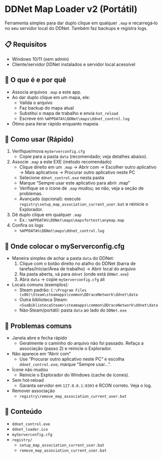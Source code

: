 # DDNet Map Loader v2 (Portátil)

Ferramenta simples para dar duplo clique em qualquer `.map` e recarregá‑lo no seu servidor local do DDNet. Também faz backups e registra logs.

## 📋 Requisitos
- Windows 10/11 (sem admin)
- Cliente/servidor DDNet instalados e servidor local acessível

## 🤔 O que é e por quê
- Associa arquivos `.map` a este app.
- Ao dar duplo clique em um mapa, ele:
  - Valida o arquivo
  - Faz backup do mapa atual
  - Substitui o mapa de trabalho e envia `hot_reload`
  - Escreve em `%APPDATA%\DDNet\maps\ddnet_control.log`
- Ótimo para iterar rápido enquanto mapeia.

## 🚀 Como usar (Rápido)
1) Verifique/mova `myServerconfig.cfg`
   - Copie para a pasta `data` (recomendado; veja detalhes abaixo).
2) Associe `.map` a este EXE (método recomendado)
   - Clique direito em um `.map` → Abrir com → Escolher outro aplicativo → Mais aplicativos → Procurar outro aplicativo neste PC
   - Selecione `ddnet_control.exe` nesta pasta
   - Marque “Sempre usar este aplicativo para abrir .map”
   - Verifique se o ícone de `.map` mudou; se não, veja a seção de problemas.
   - Avançado (opcional): execute `registry\setup_map_association_current_user.bat` e reinicie o Explorador.
3) Dê duplo clique em qualquer `.map`
   - Ex.: `%APPDATA%\DDNet\maps\mapsfortest\anymap.map`
4) Confira os logs
   - `%APPDATA%\DDNet\maps\ddnet_control.log`

## 📁 Onde colocar o myServerconfig.cfg
- Maneira simples de achar a pasta `data` do DDNet:
  1) Clique com o botão direito no atalho do DDNet (barra de tarefas/Iniciar/Área de trabalho) → Abrir local do arquivo
  2) Na pasta aberta, vá para `ddnet` (onde está `DDNet.exe`)
  3) Abra `data` → copie `myServerconfig.cfg` ali
- Locais comuns (exemplos):
  - Steam padrão: `C:\Program Files (x86)\Steam\steamapps\common\DDraceNetwork\ddnet\data`
  - Outra biblioteca Steam: `<SuaBibliotecaSteam>\steamapps\common\DDraceNetwork\ddnet\data`
  - Não‑Steam/portátil: pasta `data` ao lado do `DDNet.exe`

## 🧰 Problemas comuns
- Janela abre e fecha rápido
  - Geralmente o caminho do arquivo não foi passado. Refaça a associação (passo 2) e reinicie o Explorador.
- Não aparece em “Abrir com”
  - Use “Procurar outro aplicativo neste PC” e escolha `ddnet_control.exe`; marque “Sempre usar…”.
- Ícone não mudou
  - Reinicie o Explorador do Windows (cache de ícones).
- Sem hot‑reload
  - Garanta servidor em `127.0.0.1:8303` e RCON correto. Veja o log.
- Remover associação
  - `registry\remove_map_association_current_user.bat`

## 📂 Conteúdo
- `ddnet_control.exe`
- `ddnet_loader.ico`
- `myServerconfig.cfg`
- `registry/`
  - `setup_map_association_current_user.bat`
  - `remove_map_association_current_user.bat`